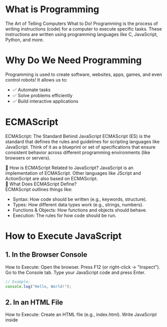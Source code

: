 # What is Programming
The Art of Telling Computers What to Do!
Programming is the process of writing instructions (code) for a computer to execute specific tasks. These instructions are written using programming languages like C, JavaScript, Python, and more.

# Why Do We Need Programming
Programming is used to create software, websites, apps, games, and even control robots! It allows us to:
- ✅ Automate tasks
- ✅ Solve problems efficiently
- ✅ Build interactive applications

# ECMAScript
ECMAScript: The Standard Behind JavaScript
ECMAScript (ES) is the standard that defines the rules and guidelines for scripting languages like JavaScript. Think of it as a blueprint or set of specifications that ensure consistent behavior across different programming environments (like browsers or servers).

🤔 How is ECMAScript Related to JavaScript?
JavaScript is an implementation of ECMAScript.
Other languages like JScript and ActionScript are also based on ECMAScript.
<br>🧩 What Does ECMAScript Define?
<br>ECMAScript outlines things like:
- Syntax: How code should be written (e.g., keywords, structure).
- Types: How different data types work (e.g., strings, numbers).
- Functions & Objects: How functions and objects should behave.
- Execution: The rules for how code should be run.

# How to Execute JavaScript
## 1. In the Browser Console
How to Execute:
Open the browser.
Press F12 (or right-click → "Inspect").
Go to the Console tab.
Type your JavaScript code and press Enter.

```javascript
// Example:
console.log("Hello, World!");
```

## 2. In an HTML File
How to Execute:
Create an HTML file (e.g., index.html).
Write JavaScript inside <script> tags.
Open the HTML file in a browser.

```html
// Example:
<html>
<!DOCTYPE html>
<html>
  <body>
    <h1>Welcome!</h1>
    <script>
      console.log("JavaScript in HTML!");
    </script>
  </body>
</html>
```

## 3. Using Node.js (Outside Browser)
How to Execute:
Install Node.js.
Create a .js file (e.g., app.js).
Open terminal/command prompt.
Run node app.js.
```javascript
// Example (app.js):
console.log("Hello from Node.js!");
```